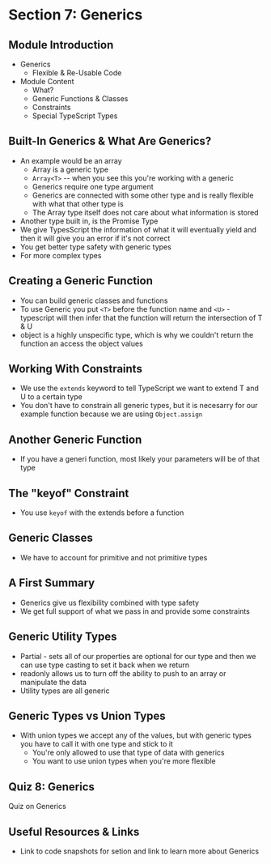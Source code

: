 # Section 7: Generics

## Module Introduction
- Generics 
  - Flexible & Re-Usable Code 
- Module Content 
  - What? 
  - Generic Functions & Classes
  - Constraints 
  - Special TypeScript Types 

## Built-In Generics & What Are Generics?
- An example would be an array 
  - Array is a generic type 
  - `Array<T>` -- when you see this you're working with a generic 
  - Generics require one type argument 
  - Generics are connected with some other type and is really flexible with what that other type is 
  - The Array type itself does not care about what information is stored 
- Another type built in, is the Promise Type 
- We give TypesScript the information of what it will eventually yield and then it will give you an error if it's not correct 
- You get better type safety with generic types 
- For more complex types 

## Creating a Generic Function
- You can build generic classes and functions
- To use Generic you put `<T>` before the function name and `<U>` - typescript will then infer that the function will return the intersection of T & U 
- object is a highly unspecific type, which is why we couldn't return the function an access the object values 

## Working With Constraints
- We use the `extends` keyword to tell TypeScript we want to extend T and U to a certain type 
- You don't have to constrain all generic types, but it is necesarry for our example function because we are using `Object.assign`

## Another Generic Function
- If you have a generi function, most likely your parameters will be of that type 

## The "keyof" Constraint
- You use `keyof` with the extends before a function 

## Generic Classes
- We have to account for primitive and not primitive types 

## A First Summary
- Generics give us flexibility combined with type safety 
- We get full support of what we pass in and provide some constraints 

## Generic Utility Types
- Partial - sets all of our properties are optional for our type and then we can use type casting to set it back when we return 
- readonly allows us to turn off the ability to push to an array or manipulate the data 
- Utility types are all generic 

## Generic Types vs Union Types
- With union types we accept any of the values, but with generic types you have to call it with one type and stick to it 
  - You're only allowed to use that type of data with generics 
  - You want to use union types when you're more flexible 

## Quiz 8: Generics
Quiz on Generics 

## Useful Resources & Links
- Link to code snapshots for setion and link to learn more about Generics